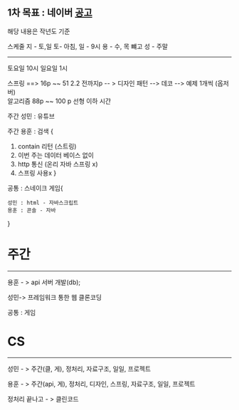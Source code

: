

## 1차 목표 : 네이버  [공고](https://recruit.navercorp.com/micro/techopen/2022)

해당 내용은 작년도 기준 

스케줄 
지  -   토,일       토- 아침,  일 - 9시
용  -   수, 목  뺴고
성  -   주말 

----------------------------------------------------------------------------------

토요일 10시 
일요일 1시

스프링 ==> 16p ~~ 51  2.2 전까지p  -- > 
디자인 패턴 --> 데코 --> 예제 1개씩 (옵저버)  
알고리즘 88p ~~ 100 p 선형 이하 시간

주간 성민 :  유튜브

주간 용훈 : 검색 {

1. contain 리턴 (스트링) 
2. 이번 주는 데이터 베이스 없이
3. http 통신 (온리 자바  스프링 x)
4. 스프링 사용x
}

공통 : 스네이크 게임{

	성민 : html - 자바스크립트
	용훈 : 콘솔 - 자바
}

# 주간
-----------------------------------------------------------------------------
용훈 - > api 서버 개발(db);

성민-> 프레임워크 통한 웹 클론코딩

공통 :  게임


# CS
-----------------------------------------------------------------

성민 - > 주간(클, 게), 정처리, 자료구조, 일일, 프로젝트

용훈 - > 주간(api, 게), 정처리, 디자인, 스프링, 자료구조, 일일, 프로젝트


정처리 끝나고 - > 클린코드